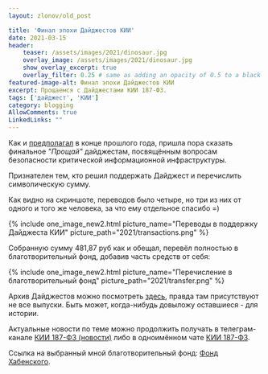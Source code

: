 ```yaml
---
layout: zlonov/old_post

title: 'Финал эпохи Дайджестов КИИ'
date: 2021-03-15
header:
    teaser: /assets/images/2021/dinosaur.jpg
    overlay_image: /assets/images/2021/dinosaur.jpg
    show_overlay_excerpt: true
    overlay_filter: 0.25 # same as adding an opacity of 0.5 to a black background
featured-image-alt: Финал эпохи Дайджестов КИИ
excerpt: Прощаемся с Дайджестами КИИ 187-ФЗ.
tags: ['дайджест', 'КИИ']
category: blogging
AllowComments: true
LinkedLinks: ""
---
```

Как и [предполагал](https://zlonov.com/kii187fz-2020-52) в конце прошлого года, пришла пора сказать финальное _"Прощай"_ дайджестам, посвящённым вопросам безопасности критической информационной инфраструктуры.

Признателен тем, кто решил поддержать Дайджест и перечислить символическую сумму.

Как видно на скриншоте, переводов было четыре, но три из них от одного и того же человека, за что ему отдельное спасибо =)

{% include one_image_new2.html picture_name="Переводы в поддержку Дайджеста КИИ" picture_path="2021/transactions.png" %}

Собранную сумму 481,87 руб как и обещал, перевёл полностью в благотворительный фонд, добавив часть средств от себя:

{% include one_image_new2.html picture_name="Перечисление в благотворительный фонд" picture_path="2021/transfer.png" %}

Архив Дайджестов можно посмотреть [здесь](https://zlonov.com/category/KII_digest), правда там присутствуют не все выпуски. Быть может, когда-нибудь довыложу оставшиеся - для истории.

Актуальные новости по теме можно продолжить получать в телеграм-канале [КИИ 187-ФЗ (новости)](https://t.me/KII187) либо в одноимённом чате [КИИ 187-ФЗ](https://t.me/KII187FZ).

Ссылка на выбранный мной благотворительный фонд: [Фонд Хабенского](https://bfkh.ru/help/).
